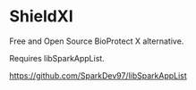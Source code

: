 # ShieldXI
Free and Open Source BioProtect X alternative.

Requires libSparkAppList.

https://github.com/SparkDev97/libSparkAppList
